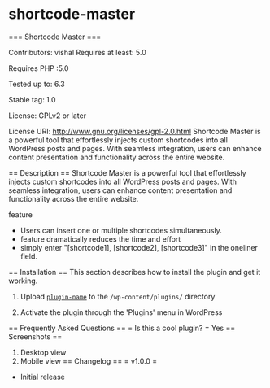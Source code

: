 # shortcode-master
=== Shortcode Master ===

Contributors: vishal
Requires at least: 5.0

Requires PHP :5.0

Tested up to: 6.3

Stable tag: 1.0


License: GPLv2 or later

License URI: http://www.gnu.org/licenses/gpl-2.0.html
Shortcode Master is a powerful tool that effortlessly injects custom shortcodes into all WordPress posts and pages. With seamless integration, users can enhance content presentation and functionality across the entire website.

== Description ==
Shortcode Master is a powerful tool that effortlessly injects custom shortcodes into all WordPress posts and pages. With seamless integration, users can enhance content presentation and functionality across the entire website.

feature

* Users can insert one or multiple shortcodes simultaneously.
* feature dramatically reduces the time and effort
* simply enter "[shortcode1], [shortcode2], [shortcode3]" in the oneliner field.

== Installation ==
This section describes how to install the plugin and get it working.
1. Upload [`plugin-name`](link-to-github.zip) to the `/wp-content/plugins/` directory

2. Activate the plugin through the 'Plugins' menu in WordPress

== Frequently Asked Questions ==
= Is this a cool plugin? =
Yes
== Screenshots ==
1. Desktop view
2. Mobile view
== Changelog ==
= v1.0.0 =

* Initial release

